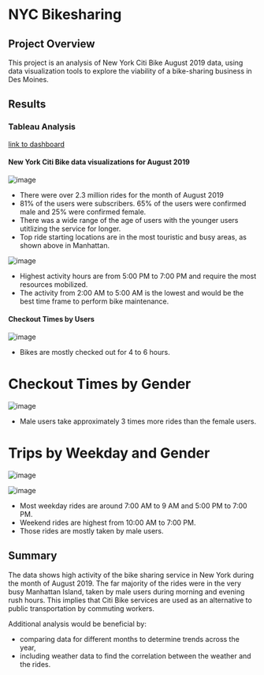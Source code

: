 # NYC Bikesharing

## Project Overview
This project is an analysis of New York Citi Bike August 2019 data, using data visualization tools to explore the viability of a bike-sharing business in Des Moines.

## Results
### Tableau Analysis

[link to dashboard](https://public.tableau.com/authoring/NYCBikeFinal/TripsbyGenderbyWeekday/NYC%20Bike%20Final%20Presentation#1)

#### New York Citi Bike data visualizations for August 2019

![image](https://user-images.githubusercontent.com/88639467/146264412-90b1953c-8a6f-423f-9722-ce2e011d6456.png)

- There were over 2.3 million rides for the month of August 2019
- 81% of the users were subscribers. 65% of the users were confirmed male and 25% were confirmed female.
- There was a wide range of the age of users with the younger users utitlizing the service for longer.
- Top ride starting locations are in the most touristic and busy areas, as shown above in Manhattan.

![image](https://user-images.githubusercontent.com/88639467/146263770-1efd39af-d240-45f0-8129-9841509a8bd8.png)

- Highest activity hours are from 5:00 PM to 7:00 PM and require the most resources mobilized.
- The activity from 2:00 AM to 5:00 AM is the lowest and would be the best time frame to perform bike maintenance.

#### Checkout Times by Users

![image](https://user-images.githubusercontent.com/88639467/146263414-b854e450-e34e-4fc7-afde-2933945dbd00.png)

- Bikes are mostly checked out for 4 to 6 hours.

# Checkout Times by Gender

![image](https://user-images.githubusercontent.com/88639467/146263481-9eaa015c-d521-408a-8b1b-97064d4f31a3.png)

- Male users take approximately 3 times more rides than the female users.


# Trips by Weekday and Gender

![image](https://user-images.githubusercontent.com/88639467/146263557-d02cce64-2b15-4fee-b6c4-406b7202c027.png)

![image](https://user-images.githubusercontent.com/88639467/146263600-93088c3c-bcfc-45ef-bf4d-6b8e8ccf72bf.png)

- Most weekday rides are around 7:00 AM to 9 AM and 5:00 PM to 7:00 PM.
- Weekend rides are highest from 10:00 AM to 7:00 PM.
- Those rides are mostly taken by male users.


## Summary
The data shows high activity of the bike sharing service in New York during the month of August 2019.
The far majority of the rides were in the very busy Manhattan Island, taken by male users during morning and evening rush hours. This implies that Citi Bike services are used as an alternative to public transportation by commuting workers.

Additional analysis would be beneficial by:
- comparing data for different months to determine trends across the year,
- including weather data to find the correlation between the weather and the rides.
